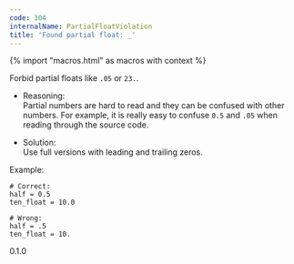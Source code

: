 ```yaml
---
code: 304
internalName: PartialFloatViolation
title: 'Found partial float: _'
---
```


{% import "macros.html" as macros with context %}

Forbid partial floats like `.05` or `23.`.

  - Reasoning:  
    Partial numbers are hard to read and they can be confused with other
    numbers. For example, it is really easy to confuse `0.5` and `.05`
    when reading through the source code.

  - Solution:  
    Use full versions with leading and trailing zeros.

Example:

    # Correct:
    half = 0.5
    ten_float = 10.0
    
    # Wrong:
    half = .5
    ten_float = 10.

<div class="versionadded">

0.1.0

</div>